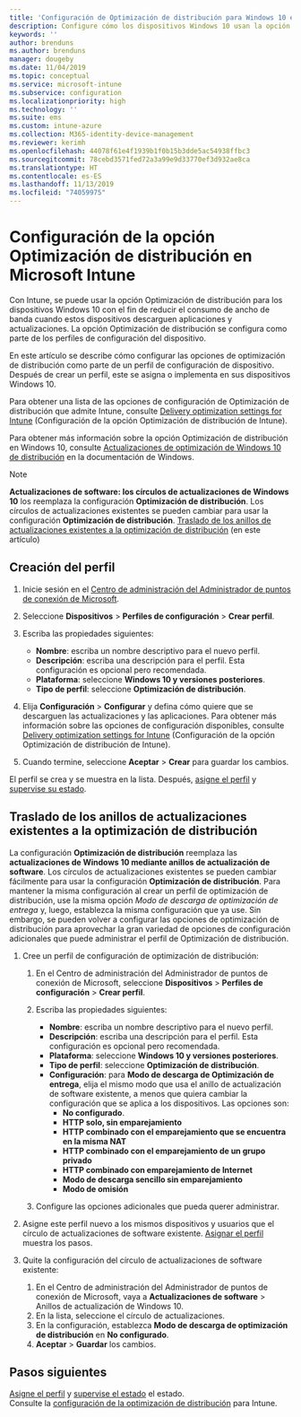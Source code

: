 ```yaml
---
title: 'Configuración de Optimización de distribución para Windows 10 en Microsoft Intune: Azure | Microsoft Docs'
description: Configure cómo los dispositivos Windows 10 usan la opción Optimización de distribución que administra con Intune. En Intune, cree un perfil de configuración de dispositivos para instalar actualizaciones desde Internet. Consulte también cómo reemplazar los círculos de actualizaciones existentes con un perfil de Optimización de distribución.
keywords: ''
author: brenduns
ms.author: brenduns
manager: dougeby
ms.date: 11/04/2019
ms.topic: conceptual
ms.service: microsoft-intune
ms.subservice: configuration
ms.localizationpriority: high
ms.technology: ''
ms.suite: ems
ms.custom: intune-azure
ms.collection: M365-identity-device-management
ms.reviewer: kerimh
ms.openlocfilehash: 44078f61e4f1939b1f0b15b3dde5ac54938ffbc3
ms.sourcegitcommit: 78cebd3571fed72a3a99e9d33770ef3d932ae8ca
ms.translationtype: HT
ms.contentlocale: es-ES
ms.lasthandoff: 11/13/2019
ms.locfileid: "74059975"
---
```

# <a name="delivery-optimization-settings-in-microsoft-intune"></a>Configuración de la opción Optimización de distribución en Microsoft Intune

Con Intune, se puede usar la opción Optimización de distribución para los dispositivos Windows 10 con el fin de reducir el consumo de ancho de banda cuando estos dispositivos descarguen aplicaciones y actualizaciones. La opción Optimización de distribución se configura como parte de los perfiles de configuración del dispositivo.  

En este artículo se describe cómo configurar las opciones de optimización de distribución como parte de un perfil de configuración de dispositivo. Después de crear un perfil, este se asigna o implementa en sus dispositivos Windows 10. 

Para obtener una lista de las opciones de configuración de Optimización de distribución que admite Intune, consulte [Delivery optimization settings for Intune](../delivery-optimization-settings.md) (Configuración de la opción Optimización de distribución de Intune).  

Para obtener más información sobre la opción Optimización de distribución en Windows 10, consulte [Actualizaciones de optimización de Windows 10 de distribución](https://docs.microsoft.com/windows/deployment/update/waas-delivery-optimization) en la documentación de Windows.  

> [!NOTE]
> **Actualizaciones de software: los círculos de actualizaciones de Windows 10** los reemplaza la configuración **Optimización de distribución**. Los círculos de actualizaciones existentes se pueden cambiar para usar la configuración **Optimización de distribución**. [Traslado de los anillos de actualizaciones existentes a la optimización de distribución](#move-existing-update-rings-to-delivery-optimization) (en este artículo)

## <a name="create-the-profile"></a>Creación del perfil

1. Inicie sesión en el [Centro de administración del Administrador de puntos de conexión de Microsoft](https://go.microsoft.com/fwlink/?linkid=2109431).

2. Seleccione **Dispositivos** > **Perfiles de configuración** > **Crear perfil**.

3. Escriba las propiedades siguientes:

    - **Nombre**: escriba un nombre descriptivo para el nuevo perfil.
    - **Descripción**: escriba una descripción para el perfil. Esta configuración es opcional pero recomendada.
    - **Plataforma**: seleccione **Windows 10 y versiones posteriores**.
    - **Tipo de perfil**: seleccione **Optimización de distribución**.

4. Elija **Configuración** > **Configurar** y defina cómo quiere que se descarguen las actualizaciones y las aplicaciones. Para obtener más información sobre las opciones de configuración disponibles, consulte [Delivery optimization settings for Intune](../delivery-optimization-settings.md) (Configuración de la opción Optimización de distribución de Intune).

5. Cuando termine, seleccione **Aceptar** > **Crear** para guardar los cambios.

El perfil se crea y se muestra en la lista. Después, [asigne el perfil](device-profile-assign.md) y [supervise su estado](device-profile-monitor.md).

## <a name="move-existing-update-rings-to-delivery-optimization"></a>Traslado de los anillos de actualizaciones existentes a la optimización de distribución

La configuración **Optimización de distribución** reemplaza las **actualizaciones de Windows 10 mediante anillos de actualización de software**. Los círculos de actualizaciones existentes se pueden cambiar fácilmente para usar la configuración **Optimización de distribución**. Para mantener la misma configuración al crear un perfil de optimización de distribución, use la misma opción *Modo de descarga de optimización de entrega* y, luego, establezca la misma configuración que ya use. Sin embargo, se pueden volver a configurar las opciones de optimización de distribución para aprovechar la gran variedad de opciones de configuración adicionales que puede administrar el perfil de Optimización de distribución.

1. Cree un perfil de configuración de optimización de distribución:

    1. En el Centro de administración del Administrador de puntos de conexión de Microsoft, seleccione **Dispositivos** > **Perfiles de configuración** > **Crear perfil**.
    2. Escriba las propiedades siguientes:

        - **Nombre**: escriba un nombre descriptivo para el nuevo perfil.
        - **Descripción**: escriba una descripción para el perfil. Esta configuración es opcional pero recomendada.
        - **Plataforma**: seleccione **Windows 10 y versiones posteriores**.
        - **Tipo de perfil**: seleccione **Optimización de distribución**.
        - **Configuración**: para **Modo de descarga de Optimización de entrega**, elija el mismo modo que usa el anillo de actualización de software existente, a menos que quiera cambiar la configuración que se aplica a los dispositivos. Las opciones son:
            - **No configurado**.
            - **HTTP solo, sin emparejamiento**
            - **HTTP combinado con el emparejamiento que se encuentra en la misma NAT**
            - **HTTP combinado con el emparejamiento de un grupo privado**
            - **HTTP combinado con emparejamiento de Internet**
            - **Modo de descarga sencillo sin emparejamiento**
            - **Modo de omisión**
    3. Configure las opciones adicionales que pueda querer administrar.

2. Asigne este perfil nuevo a los mismos dispositivos y usuarios que el círculo de actualizaciones de software existente. [Asignar el perfil](device-profile-assign.md) muestra los pasos.

3. Quite la configuración del círculo de actualizaciones de software existente:
    1. En el Centro de administración del Administrador de puntos de conexión de Microsoft, vaya a **Actualizaciones de software** > Anillos de actualización de Windows 10.
    2. En la lista, seleccione el círculo de actualizaciones.
    3. En la configuración, establezca **Modo de descarga de optimización de distribución** en **No configurado**.
    4. **Aceptar** > **Guardar** los cambios.

## <a name="next-steps"></a>Pasos siguientes

[Asigne el perfil](device-profile-assign.md) y [supervise el estado](device-profile-monitor.md) el estado.  
Consulte la [configuración de la optimización de distribución](../delivery-optimization-settings.md) para Intune.

